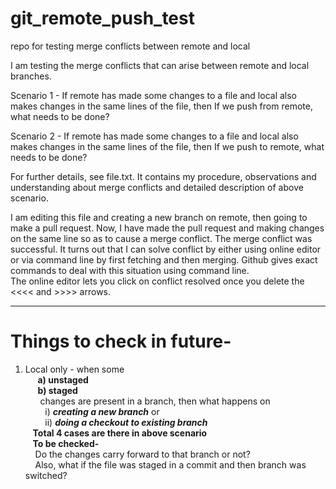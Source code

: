# git_remote_push_test
repo for testing merge conflicts between remote and local

I am testing the merge conflicts that can arise between remote and local branches.

Scenario 1 - If remote has made some changes to a file and local also makes changes in the same lines of the file, then
If we push from remote, what needs to be done?

Scenario 2 - If remote has made some changes to a file and local also makes changes in the same lines of the file, then
If we push to remote, what needs to be done?

For further details, see file.txt. It contains my procedure, observations and understanding about merge conflicts and detailed description of above scenario.

I am editing this file and creating a new branch on remote, then going to make a pull request. Now, I have made the pull request and making changes on the same line so as to cause a merge conflict.
The merge conflict was successful. It turns out that I can solve conflict by either using online editor or via command line by first fetching and then merging. Github gives exact commands to deal with this situation using command line.  
The online editor lets you click on conflict resolved once you delete the <<<< and >>>> arrows.  
***
# Things to check in future-
1. Local only - when some  
&nbsp;&nbsp;&nbsp;&nbsp;&nbsp;**a) unstaged** \
&nbsp;&nbsp;&nbsp;&nbsp;&nbsp;**b) staged** \
&nbsp;&nbsp;&nbsp;&nbsp;&nbsp;&nbsp;changes are present in a branch, then what happens on  
&nbsp;&nbsp;&nbsp;&nbsp;&nbsp;&nbsp;&nbsp;&nbsp;i) **_creating a new branch_** or  
&nbsp;&nbsp;&nbsp;&nbsp;&nbsp;&nbsp;&nbsp;&nbsp;ii) **_doing a checkout to existing branch_**  
&nbsp;&nbsp;&nbsp;**Total 4 cases are there in above scenario**  
&nbsp;&nbsp;&nbsp;**To be checked-**  
&nbsp;&nbsp;&nbsp;&nbsp;Do the changes carry forward to that branch or not?  
&nbsp;&nbsp;&nbsp;&nbsp;Also, what if the file was staged in a commit and then branch was switched?               
